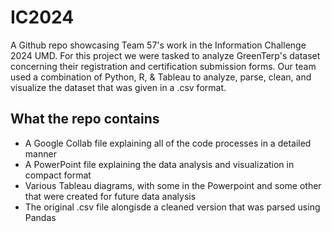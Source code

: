 # IC2024
A Github repo showcasing Team 57's work in the Information Challenge 2024 UMD. For this project we were tasked to analyze GreenTerp's dataset concerning their registration and certification submission forms. Our team used a combination of Python, R, & Tableau to analyze, parse, clean, and visualize the dataset that was given in a .csv format.

## What the repo contains
- A Google Collab file explaining all of the code processes in a detailed manner
- A PowerPoint file explaining the data analysis and visualization in compact format
- Various Tableau diagrams, with some in the Powerpoint and some other that were created for future data analysis
- The original .csv file alongisde a cleaned version that was parsed using Pandas
